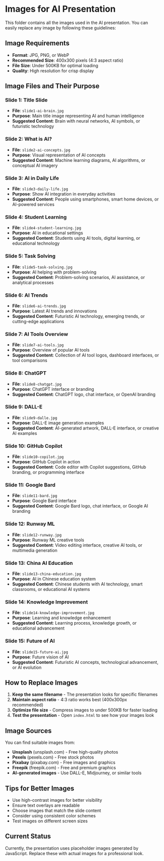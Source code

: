 # Images for AI Presentation

This folder contains all the images used in the AI presentation. You can easily replace any image by following these guidelines:

## Image Requirements

- **Format**: JPG, PNG, or WebP
- **Recommended Size**: 400x300 pixels (4:3 aspect ratio)
- **File Size**: Under 500KB for optimal loading
- **Quality**: High resolution for crisp display

## Image Files and Their Purpose

### Slide 1: Title Slide
- **File**: `slide1-ai-brain.jpg`
- **Purpose**: Main title image representing AI and human intelligence
- **Suggested Content**: Brain with neural networks, AI symbols, or futuristic technology

### Slide 2: What is AI?
- **File**: `slide2-ai-concepts.jpg`
- **Purpose**: Visual representation of AI concepts
- **Suggested Content**: Machine learning diagrams, AI algorithms, or conceptual AI imagery

### Slide 3: AI in Daily Life
- **File**: `slide3-daily-life.jpg`
- **Purpose**: Show AI integration in everyday activities
- **Suggested Content**: People using smartphones, smart home devices, or AI-powered services

### Slide 4: Student Learning
- **File**: `slide4-student-learning.jpg`
- **Purpose**: AI in educational settings
- **Suggested Content**: Students using AI tools, digital learning, or educational technology

### Slide 5: Task Solving
- **File**: `slide5-task-solving.jpg`
- **Purpose**: AI helping with problem-solving
- **Suggested Content**: Problem-solving scenarios, AI assistance, or analytical processes

### Slide 6: AI Trends
- **File**: `slide6-ai-trends.jpg`
- **Purpose**: Latest AI trends and innovations
- **Suggested Content**: Futuristic AI technology, emerging trends, or cutting-edge applications

### Slide 7: AI Tools Overview
- **File**: `slide7-ai-tools.jpg`
- **Purpose**: Overview of popular AI tools
- **Suggested Content**: Collection of AI tool logos, dashboard interfaces, or tool comparisons

### Slide 8: ChatGPT
- **File**: `slide8-chatgpt.jpg`
- **Purpose**: ChatGPT interface or branding
- **Suggested Content**: ChatGPT logo, chat interface, or OpenAI branding

### Slide 9: DALL-E
- **File**: `slide9-dalle.jpg`
- **Purpose**: DALL-E image generation examples
- **Suggested Content**: AI-generated artwork, DALL-E interface, or creative AI examples

### Slide 10: GitHub Copilot
- **File**: `slide10-copilot.jpg`
- **Purpose**: GitHub Copilot in action
- **Suggested Content**: Code editor with Copilot suggestions, GitHub branding, or programming interface

### Slide 11: Google Bard
- **File**: `slide11-bard.jpg`
- **Purpose**: Google Bard interface
- **Suggested Content**: Google Bard logo, chat interface, or Google AI branding

### Slide 12: Runway ML
- **File**: `slide12-runway.jpg`
- **Purpose**: Runway ML creative tools
- **Suggested Content**: Video editing interface, creative AI tools, or multimedia generation

### Slide 13: China AI Education
- **File**: `slide13-china-education.jpg`
- **Purpose**: AI in Chinese education system
- **Suggested Content**: Chinese students with AI technology, smart classrooms, or educational AI systems

### Slide 14: Knowledge Improvement
- **File**: `slide14-knowledge-improvement.jpg`
- **Purpose**: Learning and knowledge enhancement
- **Suggested Content**: Learning process, knowledge growth, or educational advancement

### Slide 15: Future of AI
- **File**: `slide15-future-ai.jpg`
- **Purpose**: Future vision of AI
- **Suggested Content**: Futuristic AI concepts, technological advancement, or AI evolution

## How to Replace Images

1. **Keep the same filename** - The presentation looks for specific filenames
2. **Maintain aspect ratio** - 4:3 ratio works best (400x300px recommended)
3. **Optimize file size** - Compress images to under 500KB for faster loading
4. **Test the presentation** - Open `index.html` to see how your images look

## Image Sources

You can find suitable images from:
- **Unsplash** (unsplash.com) - Free high-quality photos
- **Pexels** (pexels.com) - Free stock photos
- **Pixabay** (pixabay.com) - Free images and graphics
- **Freepik** (freepik.com) - Free and premium graphics
- **AI-generated images** - Use DALL-E, Midjourney, or similar tools

## Tips for Better Images

- Use high-contrast images for better visibility
- Ensure text overlays are readable
- Choose images that match the slide content
- Consider using consistent color schemes
- Test images on different screen sizes

## Current Status

Currently, the presentation uses placeholder images generated by JavaScript. Replace these with actual images for a professional look.
